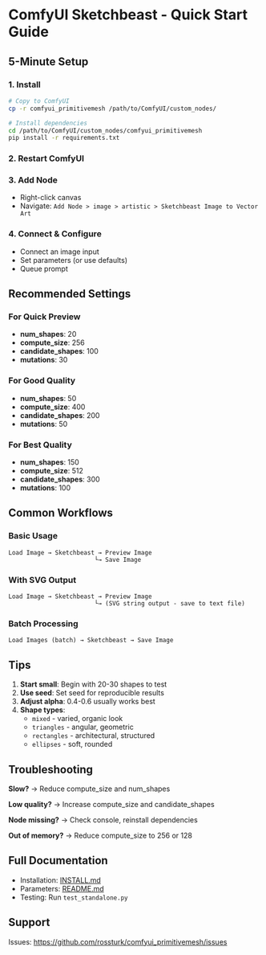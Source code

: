 # ComfyUI Sketchbeast - Quick Start Guide

## 5-Minute Setup

### 1. Install
```bash
# Copy to ComfyUI
cp -r comfyui_primitivemesh /path/to/ComfyUI/custom_nodes/

# Install dependencies
cd /path/to/ComfyUI/custom_nodes/comfyui_primitivemesh
pip install -r requirements.txt
```

### 2. Restart ComfyUI

### 3. Add Node
- Right-click canvas
- Navigate: `Add Node > image > artistic > Sketchbeast Image to Vector Art`

### 4. Connect & Configure
- Connect an image input
- Set parameters (or use defaults)
- Queue prompt

## Recommended Settings

### For Quick Preview
- **num_shapes**: 20
- **compute_size**: 256
- **candidate_shapes**: 100
- **mutations**: 30

### For Good Quality
- **num_shapes**: 50
- **compute_size**: 400
- **candidate_shapes**: 200
- **mutations**: 50

### For Best Quality
- **num_shapes**: 150
- **compute_size**: 512
- **candidate_shapes**: 300
- **mutations**: 100

## Common Workflows

### Basic Usage
```
Load Image → Sketchbeast → Preview Image
                        └→ Save Image
```

### With SVG Output
```
Load Image → Sketchbeast → Preview Image
                        └→ (SVG string output - save to text file)
```

### Batch Processing
```
Load Images (batch) → Sketchbeast → Save Image
```

## Tips

1. **Start small**: Begin with 20-30 shapes to test
2. **Use seed**: Set seed for reproducible results
3. **Adjust alpha**: 0.4-0.6 usually works best
4. **Shape types**:
   - `mixed` - varied, organic look
   - `triangles` - angular, geometric
   - `rectangles` - architectural, structured
   - `ellipses` - soft, rounded

## Troubleshooting

**Slow?** → Reduce compute_size and num_shapes

**Low quality?** → Increase compute_size and candidate_shapes

**Node missing?** → Check console, reinstall dependencies

**Out of memory?** → Reduce compute_size to 256 or 128

## Full Documentation

- Installation: [INSTALL.md](INSTALL.md)
- Parameters: [README.md](README.md)
- Testing: Run `test_standalone.py`

## Support

Issues: https://github.com/rossturk/comfyui_primitivemesh/issues
